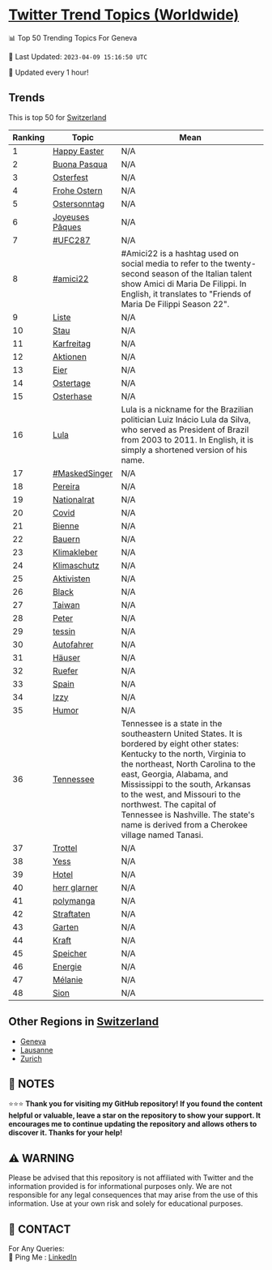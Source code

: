 [Twitter Trend Topics (Worldwide)](https://github.com/ErcinDedeoglu/Twitter-Trend-Topics)
==========


📊 Top 50 Trending Topics For Geneva

📆 Last Updated: `2023-04-09 15:16:50 UTC`

🔧 Updated every 1 hour!


## Trends

This is top 50 for [Switzerland](</Switzerland>)

| Ranking | Topic | Mean |
| ------- | ------------ | ------------ |
| 1 | [Happy Easter](http://twitter.com/search?q=Happy+Easter) | N/A |
| 2 | [Buona Pasqua](http://twitter.com/search?q=Buona+Pasqua) | N/A |
| 3 | [Osterfest](http://twitter.com/search?q=Osterfest) | N/A |
| 4 | [Frohe Ostern](http://twitter.com/search?q=Frohe+Ostern) | N/A |
| 5 | [Ostersonntag](http://twitter.com/search?q=Ostersonntag) | N/A |
| 6 | [Joyeuses Pâques](http://twitter.com/search?q=Joyeuses+P%c3%a2ques) | N/A |
| 7 | [#UFC287](http://twitter.com/search?q=%23UFC287) | N/A |
| 8 | [#amici22](http://twitter.com/search?q=%23amici22) | #Amici22 is a hashtag used on social media to refer to the twenty-second season of the Italian talent show Amici di Maria De Filippi. In English, it translates to "Friends of Maria De Filippi Season 22". |
| 9 | [Liste](http://twitter.com/search?q=Liste) | N/A |
| 10 | [Stau](http://twitter.com/search?q=Stau) | N/A |
| 11 | [Karfreitag](http://twitter.com/search?q=Karfreitag) | N/A |
| 12 | [Aktionen](http://twitter.com/search?q=Aktionen) | N/A |
| 13 | [Eier](http://twitter.com/search?q=Eier) | N/A |
| 14 | [Ostertage](http://twitter.com/search?q=Ostertage) | N/A |
| 15 | [Osterhase](http://twitter.com/search?q=Osterhase) | N/A |
| 16 | [Lula](http://twitter.com/search?q=Lula) | Lula is a nickname for the Brazilian politician Luiz Inácio Lula da Silva, who served as President of Brazil from 2003 to 2011. In English, it is simply a shortened version of his name. |
| 17 | [#MaskedSinger](http://twitter.com/search?q=%23MaskedSinger) | N/A |
| 18 | [Pereira](http://twitter.com/search?q=Pereira) | N/A |
| 19 | [Nationalrat](http://twitter.com/search?q=Nationalrat) | N/A |
| 20 | [Covid](http://twitter.com/search?q=Covid) | N/A |
| 21 | [Bienne](http://twitter.com/search?q=Bienne) | N/A |
| 22 | [Bauern](http://twitter.com/search?q=Bauern) | N/A |
| 23 | [Klimakleber](http://twitter.com/search?q=Klimakleber) | N/A |
| 24 | [Klimaschutz](http://twitter.com/search?q=Klimaschutz) | N/A |
| 25 | [Aktivisten](http://twitter.com/search?q=Aktivisten) | N/A |
| 26 | [Black](http://twitter.com/search?q=Black) | N/A |
| 27 | [Taiwan](http://twitter.com/search?q=Taiwan) | N/A |
| 28 | [Peter](http://twitter.com/search?q=Peter) | N/A |
| 29 | [tessin](http://twitter.com/search?q=tessin) | N/A |
| 30 | [Autofahrer](http://twitter.com/search?q=Autofahrer) | N/A |
| 31 | [Häuser](http://twitter.com/search?q=H%c3%a4user) | N/A |
| 32 | [Ruefer](http://twitter.com/search?q=Ruefer) | N/A |
| 33 | [Spain](http://twitter.com/search?q=Spain) | N/A |
| 34 | [Izzy](http://twitter.com/search?q=Izzy) | N/A |
| 35 | [Humor](http://twitter.com/search?q=Humor) | N/A |
| 36 | [Tennessee](http://twitter.com/search?q=Tennessee) | Tennessee is a state in the southeastern United States. It is bordered by eight other states: Kentucky to the north, Virginia to the northeast, North Carolina to the east, Georgia, Alabama, and Mississippi to the south, Arkansas to the west, and Missouri to the northwest. The capital of Tennessee is Nashville. The state's name is derived from a Cherokee village named Tanasi. |
| 37 | [Trottel](http://twitter.com/search?q=Trottel) | N/A |
| 38 | [Yess](http://twitter.com/search?q=Yess) | N/A |
| 39 | [Hotel](http://twitter.com/search?q=Hotel) | N/A |
| 40 | [herr glarner](http://twitter.com/search?q=herr+glarner) | N/A |
| 41 | [polymanga](http://twitter.com/search?q=polymanga) | N/A |
| 42 | [Straftaten](http://twitter.com/search?q=Straftaten) | N/A |
| 43 | [Garten](http://twitter.com/search?q=Garten) | N/A |
| 44 | [Kraft](http://twitter.com/search?q=Kraft) | N/A |
| 45 | [Speicher](http://twitter.com/search?q=Speicher) | N/A |
| 46 | [Energie](http://twitter.com/search?q=Energie) | N/A |
| 47 | [Mélanie](http://twitter.com/search?q=M%c3%a9lanie) | N/A |
| 48 | [Sion](http://twitter.com/search?q=Sion) | N/A |



## Other Regions in [Switzerland](</Switzerland>)

* [Geneva](</Switzerland/Geneva.md>)
* [Lausanne](</Switzerland/Lausanne.md>)
* [Zurich](</Switzerland/Zurich.md>)



## 📝 NOTES

⭐⭐⭐ **Thank you for visiting my GitHub repository! If you found the content helpful or valuable, leave a star on the repository to show your support. It encourages me to continue updating the repository and allows others to discover it. Thanks for your help!**


## ⚠️ WARNING

Please be advised that this repository is not affiliated with Twitter and the information provided is for informational purposes only. We are not responsible for any legal consequences that may arise from the use of this information. Use at your own risk and solely for educational purposes.


## 📨 CONTACT

 For Any Queries:  
            🏓 Ping Me : [LinkedIn](https://www.linkedin.com/in/ercindedeoglu/)

